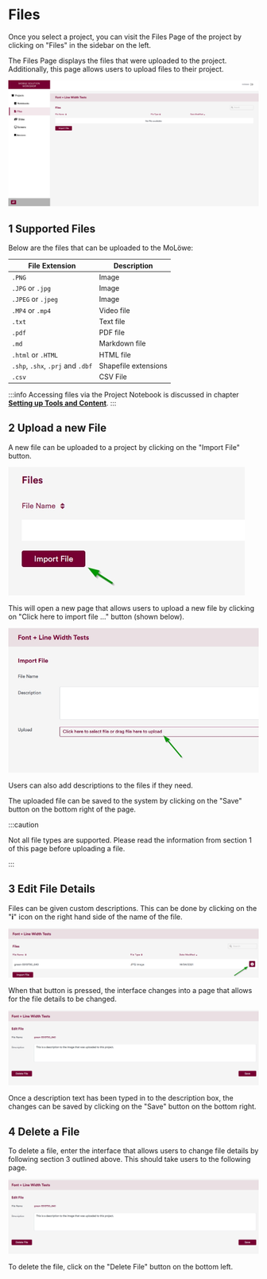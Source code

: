 # Files

Once you select a project, you can visit the Files Page of the project by clicking on "Files" in the sidebar on the left.

The Files Page displays the files that were uploaded to the project. Additionally, this page allows users to upload
files to their project.

![](/img/doc/06_files_page.jpg)

## **1 Supported Files**

Below are the files that can be uploaded to the MoLöwe:

| File Extension                    | Description          |
|-----------------------------------|----------------------|
| `.PNG`                            |  Image               |
| `.JPG` or `.jpg`                  |  Image               |
| `.JPEG` or `.jpeg`                |  Image               |
| `.MP4` or `.mp4`                  |  Video file          |
| `.txt`                            |  Text file           |
| `.pdf`			    |  PDF file		   |					
| `.md`                             |  Markdown file       |
| `.html` or `.HTML`                |  HTML file           |
| `.shp`, `.shx`, `.prj` and `.dbf` | Shapefile extensions |
| `.csv`                            |  CSV File            |

:::info
Accessing files via the Project Notebook is discussed in chapter
[**Setting up Tools and Content**](docs/project_notebook/setting_up_tools.md).
:::

## **2 Upload a new File**

A new file can be uploaded to a project by clicking on the "Import File" button.

![](/img/doc/25_import_file.jpg)

This will open a new page that allows users to upload a new file by clicking on "Click here to import file ..." button (shown below).

![](/img/doc/26_select_file_import.jpg)

Users can also add descriptions to the files if they need.

The uploaded file can be saved to the system by clicking on the "Save" button on the bottom right of the page.

:::caution

Not all file types are supported. Please read the information from section 1 of this page before uploading a file.

:::

## **3 Edit File Details**

Files can be given custom descriptions. This can be done by clicking on the "**i**" icon on the right hand side of the name of the file.

![](/img/doc/27_change_file_details.jpg)
	
When that button is pressed, the interface changes into a page that allows for the file details to be changed.

![](/img/doc/28_change_file_details_interface.jpg)

Once a description text has been typed in to the description box, the changes can be saved by clicking on the "Save"
button on the bottom right.

## **4 Delete a File**

To delete a file, enter the interface that allows users to change file details by following section 3 outlined above.
This should take users to the following page.

![](/img/doc/28_change_file_details_interface.jpg)

To delete the file, click on the "Delete File" button on the bottom left.
